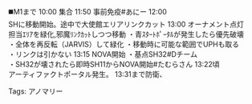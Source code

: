 ◼️M1まで 10:00 集合 11:50 事前免疫#あにー 12:00  
SHに移動開始。途中で大使館エリアリンクカット 13:00 オーナメント点灯  
担当ｴﾘｱを緑化,邪魔ﾘﾝｸｶｯﾄしつつ移動 ・青ｽﾀｰﾄﾎﾟｰﾀﾙが発生したら優先破壊  
・全体を再反転（JARVIS）して緑化 ・移動時に可能な範囲でUPHも取る  
・リンクは引かない 13:15 NOVA開始 ・基点SH32\#Dチーム  
・SH32が壊されたら即時SH11からNOVA開始#たむらさん 13:22頃  
アーティファクトポータル発生。 13:31まで防衛、  

Tags: アノマリー